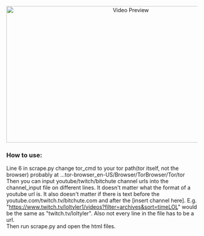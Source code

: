 <p align="center"><img alt="Video Preview" src="./showcase.gif" width="640" height="360"/></p>
             
### How to use:  
Line 6 in scrape.py change tor_cmd to your tor path(tor itself, not the browser) probably at ...tor-browser_en-US/Browser/TorBrowser/Tor/tor  
Then you can input youtube/twitch/bitchute channel urls into the channel_input file on different lines.  It doesn't matter what the format of a youtube url is.  It also doesn't matter if there is text before the youtube.com/twitch.tv/bitchute.com and after the [insert channel here].  E.g. "https://www.twitch.tv/loltyler1/videos?filter=archives&sort=timeLOL" would be the same as "twitch.tv/loltyler".  Also not every line in the file has to be a url.  
Then run scrape.py and open the html files.
